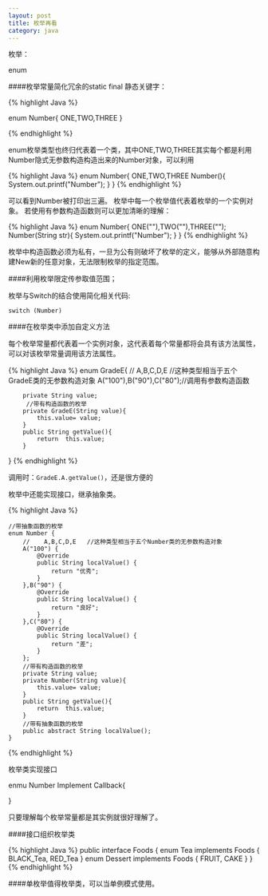 ```yaml
---
layout: post
title: 枚举再看
category: java
---
```


枚举：

enum 

####枚举常量简化冗余的static final 静态关键字：

{% highlight Java %}

enum  Number{
    ONE,TWO,THREE
}

{%  endhighlight %}

enum枚举类型也终归代表着一个类，其中ONE,TWO,THREE其实每个都是利用Number隐式无参数构造构造出来的Number对象，可以利用

{% highlight Java %}
enum  Number{
    ONE,TWO,THREE
    Number(){
    System.out.printf("Number");
}
}
{%  endhighlight %}

可以看到Number被打印出三遍。
枚举中每一个枚举值代表着枚举的一个实例对象。
若使用有参数构造函数则可以更加清晰的理解：

{% highlight Java %}
enum  Number{
     ONE(""),TWO(""),THREE("");
    Number(String str){
    System.out.printf("Number");
}
}
{%  endhighlight %}

枚举中构造函数必须为私有，一旦为公有则破坏了枚举的定义，能够从外部随意构建New新的任意对象，无法限制枚举的指定范围。


####利用枚举限定传参取值范围；

枚举与Switch的结合使用简化相关代码:

`switch (Number)`


####在枚举类中添加自定义方法

每个枚举常量都代表着一个实例对象，这代表着每个常量都将会具有该方法属性，可以对该枚举常量调用该方法属性。

{% highlight Java %}
enum GradeE{
        //    A,B,C,D,E   //这种类型相当于五个GradeE类的无参数构造对象
        A("100"),B("90"),C("80");//调用有参数构造函数
       
        private String value;
         //带有构造函数的枚举
        private GradeE(String value){
            this.value= value;
        }
        public String getValue(){
            return  this.value;
        }
}
{%  endhighlight %}

调用时：`GradeE.A.getValue()`，还是很方便的


枚举中还能实现接口，继承抽象类。

{% highlight Java %}

    //带抽象函数的枚举
    enum Number {
        //    A,B,C,D,E   //这种类型相当于五个Number类的无参数构造对象
        A("100") {
            @Override
            public String localValue() {
                return "优秀";
            }
        },B("90") {
            @Override
            public String localValue() {
                return "良好";
            }
        },C("80") {
            @Override
            public String localValue() {
                return "差";
            }
        };
        //带有构造函数的枚举
        private String value;
        private Number(String value){
            this.value= value;
        }
        public String getValue(){
            return  this.value;
        }
        //带有抽象函数的枚举
        public abstract String localValue();
    }
{%  endhighlight %}


枚举类实现接口

enmu Number Implement Callback{
    
}

只要理解每个枚举常量都是其实例就很好理解了。

####接口组织枚举类

{% highlight Java %}
public interface Foods {
        enum Tea implements Foods {
            BLACK\_Tea, RED\_Tea
        }
        enum Dessert implements Foods {
            FRUIT, CAKE
        }
    }
{%  endhighlight %}

####单枚举值得枚举类，可以当单例模式使用。